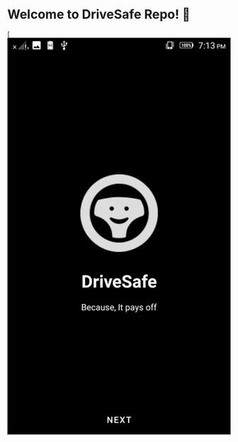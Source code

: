 # Welcome to DriveSafe Repo! 👋 

[<img align="left" alt="Landing Page" src="./img/landing_page.jpeg" />
